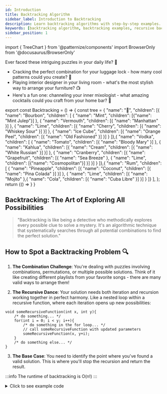 ```yaml
---
id: Introduction
title: Backtracking Algorithm
sidebar_label: Introduction to Backtracking
description: Learn backtracking algorithms with step-by-step examples. Master problem-solving techniques for combinations, permutations, and optimization problems.
keywords: [backtracking algorithm, backtracking examples, recursive backtracking, algorithm optimization, problem solving, programming techniques]
sidebar_position: 1
---
```


import { TreeChart } from '@patternize/components'
import BrowserOnly from '@docusaurus/BrowserOnly'

Ever faced these intriguing puzzles in your daily life? 🤔
- Cracking the perfect combination for your luggage lock - how many cool patterns could you create? 🔐
- Playing interior designer in your living room - what's the most stylish way to arrange your furniture? 📺
- Here's a fun one: channeling your inner mixologist - what amazing cocktails could you craft from your home bar? 🍹

export const Backtracking = () => {
    const tree = {
        "name": "🥃",
        "children": [{
            "name": "Bourbon",
            "children": [
                { "name": "Mint",
                    "children": [{"name": "Mint Julep"}]
                },
                { "name": "Vermouth",
                    "children": [{
                        "name": "Manhattan"
                    }]
                },
                { "name": "Lime",
                    "children": [{
                        "name": "Cherry",
                        "children": [{
                            "name": "Whiskey Sour"
                        }]
                    }]
                },
                { "name": "Ice Cube",
                    "children": [{
                        "name": "Orange Peel",
                        "children": [{
                            "name": "Old Fashioned"
                        }]
                    }]
                }
            ]},{
            "name": "Vodka",
            "children": [
                { "name": "Tomato",
                    "children": [{
                        "name": "Bloody Mary"
                    }]
                },
                { "name": "Kahlua",
                    "children": [{
                        "name": "Cream",
                        "children": [{
                            "name": "White Russian"
                        }]
                    }]
                },
                { "name": "Cranberry",
                    "children": [{
                        "name": "Grapefruit",
                        "children": [{
                            "name": "Sea Breeze"
                        }, {
                            "name": "Lime",
                            "children": [{"name": "Cosmopolitan"}]
                        }]
                    }]
                }
            ]},{
            "name": "Rum",
            "children": [
                {
                    "name": "Pineapple",
                    "children": [{
                        "name": "Coconut",
                        "children": [{
                            "name": "Pina Colada"
                        }]
                    }]
                },
                {
                    "name": "Lime",
                    "children": [{
                        "name": "Mojito"
                    },{
                        "name": "Cola",
                        "children": [{
                            "name": "Cuba Libre"
                        }]
                    }]
                }
            ]}
        ],
    };
    return <BrowserOnly>
        {() => <TreeChart data={tree}/>}
    </BrowserOnly>
}

<Backtracking />

## Backtracking: The Art of Exploring All Possibilities
>"Backtracking is like being a detective who methodically explores every possible clue to solve a mystery. It's an algorithmic technique that systematically searches through all potential combinations to find the perfect solution."

## How to Spot a Backtracking Problem 🔍
1. **The Combination Challenge**: You're dealing with puzzles involving combinations, permutations, or multiple possible solutions. Think of it like creating different playlists from your favorite songs - there are many valid ways to arrange them!

2. **The Recursive Dance**: Your solution needs both iteration and recursion working together in perfect harmony. Like a nested loop within a recursive function, where each iteration opens up new possibilities:

```
void someRecursiveFunction(int x, int y){
    /* do something... */
    for(int i = 0; i < y; i++){
        /* do something in the for loop... */
        // call someRecursiveFunction with updated parameters
        someRecursiveFunction(x, y+i);
    }
    /* do something else... */
}
```

3. **The Base Case**: You need to identify the point where you've found a valid solution. This is where you'll stop the recursion and return the result.

:::info
The runtime of backtracking is O(n!)
:::

<details>
<summary>Click to see example code</summary>
Yes, this is a backtracking problem!

```java
class Solution {
    /* Declare private data structures: */
    private ArrayList<Integer> solutions;
    public List<List<Integer>> permute(int[] nums) {
        // declare private data structures
        solutions = new ArrayList<>();
        // call backtrack
        backtrack(param1, param2);
        // return results
        return this.results;
    }

    private void backtrack(int param1, int param2){
        // handle base case!
        if(BaseCase qualified){
            // Add current result to the solution collection
            solutions.add(param2)
            return;
        }

        for(int i = 0; i< param1; i++){
            // 1. Handle edge case
            if(count[i] == 0) continue;
            // 2. Prepare a possible solution using some variable
            result.set(level, nums[i]);
            // 3. Remove used variable in step 2
            count[i]--;
            // 4. Call backtrack recursively
            backtrack(param1, param2+1);
            // 5. Add used variable in step 2 and 4 back to the set
            count[i]++;
        }
    }
}
```

</details>
